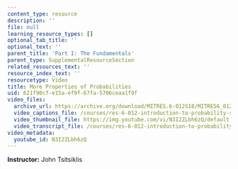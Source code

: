 ```yaml
---
content_type: resource
description: ''
file: null
learning_resource_types: []
optional_tab_title: ''
optional_text: ''
parent_title: 'Part I: The Fundamentals'
parent_type: SupplementalResourceSection
related_resources_text: ''
resource_index_text: ''
resourcetype: Video
title: More Properties of Probabilities
uid: 621f90cf-e15a-ef9f-67fa-5706ceaa1f9f
video_files:
  archive_url: https://archive.org/download/MITRES.6-012S18/MITRES6_012S18_L01-06_300k.mp4
  video_captions_file: /courses/res-6-012-introduction-to-probability-spring-2018/f99f8e0f8d74537d8793415b6cea03c5_N3I2ZLbh6zQ.vtt
  video_thumbnail_file: https://img.youtube.com/vi/N3I2ZLbh6zQ/default.jpg
  video_transcript_file: /courses/res-6-012-introduction-to-probability-spring-2018/dd00154c73cf3d5b7c57ef9b80b7f05e_N3I2ZLbh6zQ.pdf
video_metadata:
  youtube_id: N3I2ZLbh6zQ
---
```


**Instructor:** John Tsitsiklis
